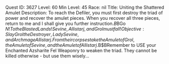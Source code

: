 Quest ID: 3627
Level: 60
Min Level: 45
Race: nil
Title: Uniting the Shattered Amulet
Description: To reach the Defiler, you must first destroy the triad of power and recover the amulet pieces. When you recover all three pieces, return to me and I shall give you further instruction.$B$BGo $N! To the Blasted Lands! Sevine, Allistarj, and Grol must fall!
Objective: Slay Grol the Destroyer, Lady Sevine, and Archmage Allistarj. From their corpses take the Amulet of Grol, the Amulet of Sevine, and the Amulet of Allistarj.$B$BRemember to USE your Enchanted Azsharite Fel Weaponry to weaken the triad. They cannot be killed otherwise - but use them wisely...
